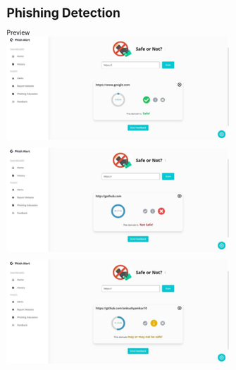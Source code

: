 # Phishing Detection


Preview 
![Image Alt Text](web_images/phish_img_1.jpg)

![Image Alt Text](web_images/phish_img_2.jpg)

![Image Alt Text](web_images/phish_img_3.jpg)

